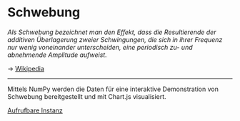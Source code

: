 # Schwebung

_Als Schwebung bezeichnet man den Effekt, dass die Resultierende der additiven Überlagerung zweier Schwingungen, die sich in ihrer Frequenz nur wenig voneinander unterscheiden, eine periodisch zu- und abnehmende Amplitude aufweist._

→ [Wikipedia](https://de.wikipedia.org/wiki/Schwebung)

---

Mittels NumPy werden die Daten für eine interaktive Demonstration von Schwebung bereitgestellt und mit Chart.js visualisiert.

[Aufrufbare Instanz](https://checksch.de/pa-pyscript/wave/wave.html)
